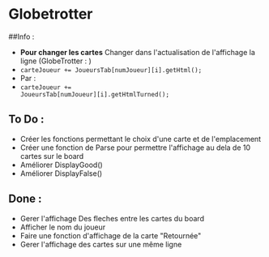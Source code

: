 # Globetrotter

##Info :

* **Pour changer les cartes** Changer dans l'actualisation de l'affichage la ligne (GlobeTrotter : )
 * <code>carteJoueur += JoueursTab[numJoueur][i].getHtml();</code>
* Par :
 * <code>carteJoueur += JoueursTab[numJoueur][i].getHtmlTurned();</code>



## To Do :
* Créer les fonctions permettant le choix d'une carte et de l'emplacement
* Créer une fonction de Parse pour permettre l'affichage au dela de 10 cartes sur le board
* Améliorer DisplayGood()
* Améliorer DisplayFalse()


## Done :
* Gerer l'affichage Des fleches entre les cartes du board
* Afficher le nom du joueur 
* Faire une fonction d'affichage de la carte "Retournée"
* Gerer l'affichage des cartes sur une même ligne

